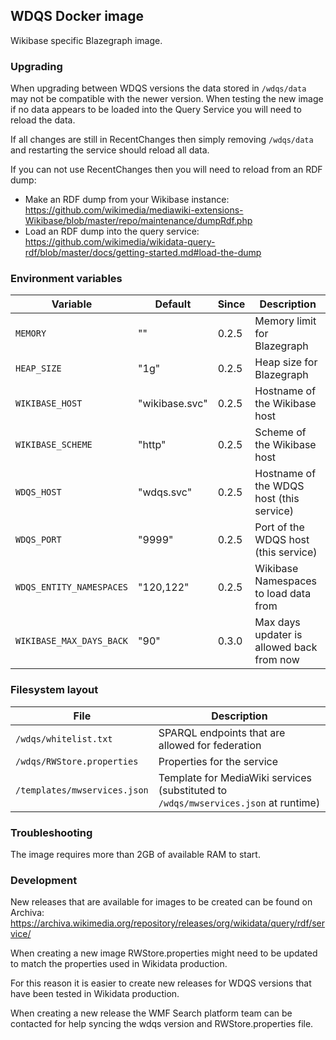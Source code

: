 ## WDQS Docker image

Wikibase specific Blazegraph image.

### Upgrading

When upgrading between WDQS versions the data stored in `/wdqs/data` may not be compatible with the newer version.
When testing the new image if no data appears to be loaded into the Query Service you will need to reload the data.

If all changes are still in RecentChanges then simply removing `/wdqs/data` and restarting the service should reload all data.

If you can not use RecentChanges then you will need to reload from an RDF dump:
 - Make an RDF dump from your Wikibase instance: https://github.com/wikimedia/mediawiki-extensions-Wikibase/blob/master/repo/maintenance/dumpRdf.php
 - Load an RDF dump into the query service: https://github.com/wikimedia/wikidata-query-rdf/blob/master/docs/getting-started.md#load-the-dump

### Environment variables

Variable                 | Default            | Since   | Description
-------------------------|  ------------------| --------| ----------
`MEMORY`                 | ""                 | 0.2.5   | Memory limit for Blazegraph
`HEAP_SIZE`              | "1g"               | 0.2.5   | Heap size for Blazegraph
`WIKIBASE_HOST`          | "wikibase.svc"     | 0.2.5   | Hostname of the Wikibase host
`WIKIBASE_SCHEME`        | "http"             | 0.2.5   | Scheme of the Wikibase host
`WDQS_HOST`              | "wdqs.svc"         | 0.2.5   | Hostname of the WDQS host (this service)
`WDQS_PORT`              | "9999"             | 0.2.5   | Port of the WDQS host (this service)
`WDQS_ENTITY_NAMESPACES` | "120,122"          | 0.2.5   | Wikibase Namespaces to load data from
`WIKIBASE_MAX_DAYS_BACK` | "90"               | 0.3.0   | Max days updater is allowed back from now


### Filesystem layout

File                              | Description
--------------------------------- | ------------------------------------------------------------------------------
`/wdqs/whitelist.txt`             | SPARQL endpoints that are allowed for federation
`/wdqs/RWStore.properties`        | Properties for the service
`/templates/mwservices.json`      | Template for MediaWiki services (substituted to `/wdqs/mwservices.json` at runtime)

### Troubleshooting

The image requires more than 2GB of available RAM to start.

### Development

New releases that are available for images to be created can be found on Archiva: https://archiva.wikimedia.org/repository/releases/org/wikidata/query/rdf/service/

When creating a new image RWStore.properties might need to be updated to match the properties used in Wikidata production.

For this reason it is easier to create new releases for WDQS versions that have been tested in Wikidata production.

When creating a new release the WMF Search platform team can be contacted for help syncing the wdqs version and RWStore.properties file.